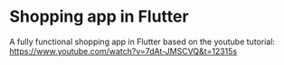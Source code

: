 # Shopping app in Flutter

A fully functional shopping app in Flutter based on the youtube tutorial: https://www.youtube.com/watch?v=7dAt-JMSCVQ&t=12315s



